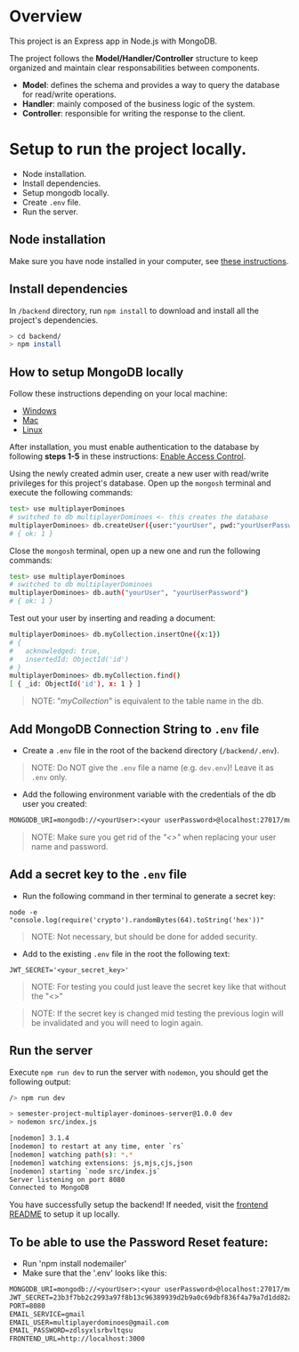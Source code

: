 # Overview
This project is an Express app in Node.js with MongoDB. 

The project follows the **Model/Handler/Controller** structure to keep organized and maintain clear responsabilities between components.
* **Model**: defines the schema and provides a way to query the database for read/write operations.
* **Handler**: mainly composed of the business logic of the system.
* **Controller**: responsible for writing the response to the client.

# Setup to run the project locally.
- Node installation.
- Install dependencies.
- Setup mongodb locally.
- Create `.env` file.
- Run the server.

## Node installation
Make sure you have node installed in your computer, see [these instructions](../frontend/README.md).

## Install dependencies
In `/backend` directory, run `npm install` to download and install all the project's dependencies.
```sh
> cd backend/
> npm install
```

## How to setup MongoDB locally
Follow these instructions depending on your local machine:
- [Windows](https://www.mongodb.com/docs/manual/tutorial/install-mongodb-on-windows/)
- [Mac](https://www.mongodb.com/docs/manual/tutorial/install-mongodb-on-os-x/)
- [Linux](https://www.mongodb.com/docs/manual/administration/install-on-linux/)

After installation, you must enable authentication to the database by following **steps 1-5** in these instructions: [Enable Access Control](https://www.mongodb.com/docs/v4.0/tutorial/enable-authentication/).

Using the newly created admin user, create a new user with read/write privileges for this project's database. Open up the `mongosh` terminal and execute the following commands:
```sh
test> use multiplayerDominoes
# switched to db multiplayerDominoes <- this creates the database
multiplayerDominoes> db.createUser({user:"yourUser", pwd:"yourUserPassword", roles:[{role: "readWrite", db:"multiplayerDominoes"}]})
# { ok: 1 }
```

Close the `mongosh` terminal, open up a new one and run the following commands:
```sh
test> use multiplayerDominoes
# switched to db multiplayerDominoes
multiplayerDominoes> db.auth("yourUser", "yourUserPassword")
# { ok: 1 }
```

Test out your user by inserting and reading a document:
```sh
multiplayerDominoes> db.myCollection.insertOne({x:1})
# {
#   acknowledged: true,
#   insertedId: ObjectId('id')
# }
multiplayerDominoes> db.myCollection.find()
[ { _id: ObjectId('id'), x: 1 } ]
```

> NOTE: "*myCollection*" is equivalent to the table name in the db.

## Add MongoDB Connection String to `.env` file
* Create a `.env` file in the root of the backend directory (`/backend/.env`).

> NOTE: Do NOT give the `.env` file a name (e.g. `dev.env`)! Leave it as `.env` only.

* Add the following environment variable with the credentials of the db user you created:
```txt
MONGODB_URI=mongodb://<yourUser>:<your userPassword>@localhost:27017/multiplayerDominoes
```
> NOTE: Make sure you get rid of the *"<>"* when replacing your user name and password.

## Add a secret key to the `.env` file
* Run the following command in ther terminal to generate a secret key:
```
node -e "console.log(require('crypto').randomBytes(64).toString('hex'))"
```
>NOTE: Not necessary, but should be done for added security.

* Add to the existing `.env` file in the root the following text:
```
JWT_SECRET='<your_secret_key>'
```

>NOTE: For testing you could just leave the secret key like that without the "<>"

>NOTE: If the secret key is changed mid testing the previous login will be invalidated and you will need to login again.

## Run the server
Execute `npm run dev` to run the server with `nodemon`, you should get the following output:
```sh
/> npm run dev

> semester-project-multiplayer-dominoes-server@1.0.0 dev
> nodemon src/index.js

[nodemon] 3.1.4
[nodemon] to restart at any time, enter `rs`
[nodemon] watching path(s): *.*
[nodemon] watching extensions: js,mjs,cjs,json
[nodemon] starting `node src/index.js`
Server listening on port 8080
Connected to MongoDB
```

You have successfully setup the backend! If needed, visit the [frontend README](../frontend/README.md) to setup it up locally.

## To be able to use the Password Reset feature:
* Run 'npm install nodemailer'
* Make sure that the '.env' looks like this:
```txt
MONGODB_URI=mongodb://<yourUser>:<your userPassword>@localhost:27017/multiplayerDominoes
JWT_SECRET=23b3f7bb2c2993a97f8b13c96389939d2b9a0c69dbf836f4a79a7d1dd82aa2bc
PORT=8080
EMAIL_SERVICE=gmail
EMAIL_USER=multiplayerdominoes@gmail.com
EMAIL_PASSWORD=zdlsyxlsrbvltqsu
FRONTEND_URL=http://localhost:3000
```